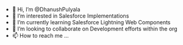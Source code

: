 - 👋 Hi, I’m @DhanushPulyala
- 👀 I’m interested in Salesforce Implementations
- 🌱 I’m currently learning Salesforce Lightning Web Components
- 💞️ I’m looking to collaborate on Development efforts within the org
- 📫 How to reach me ...

<!---
DhanushPulyala/DhanushPulyala is a ✨ special ✨ repository because its `README.md` (this file) appears on your GitHub profile.
You can click the Preview link to take a look at your changes.
--->
